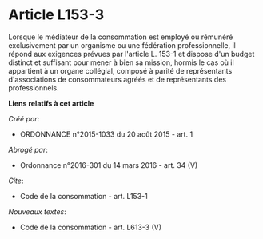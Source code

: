 # Article L153-3

Lorsque le médiateur de la consommation est employé ou rémunéré exclusivement par un organisme ou une fédération
professionnelle, il répond aux exigences prévues par l'article L. 153-1 et dispose d'un budget distinct et suffisant pour
mener à bien sa mission, hormis le cas où il appartient à un organe collégial, composé à parité de représentants
d'associations de consommateurs agréés et de représentants des professionnels.

**Liens relatifs à cet article**

_Créé par_:

  - ORDONNANCE n°2015-1033 du 20 août 2015 - art. 1

_Abrogé par_:

  - Ordonnance n°2016-301 du 14 mars 2016 - art. 34 (V)

_Cite_:

  - Code de la consommation - art. L153-1

_Nouveaux textes_:

  - Code de la consommation - art. L613-3 (V)
